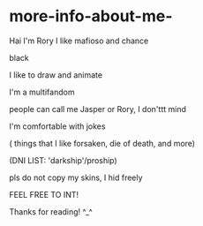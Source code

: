# more-info-about-me-
Hai I'm Rory 
I like mafioso and chance
 
 black
 
 I  like to draw and animate

I'm a multifandom 

people can call me Jasper or Rory, I don'ttt mind  

I'm comfortable with jokes 

 ( things that I like forsaken, die of death, and more) 
 
 (DNI LIST: 'darkship'/proship) 
 
pls do not copy my skins, I hid freely 

FEEL FREE TO INT!

Thanks for reading! ^_^
